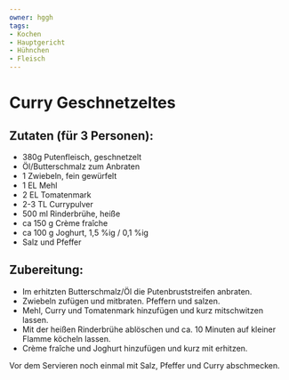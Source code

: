 ```yaml
---
owner: hggh
tags:
- Kochen
- Hauptgericht
- Hühnchen
- Fleisch
---
```

Curry Geschnetzeltes
================


Zutaten (für 3 Personen):
---------------
 * 380g Putenfleisch, geschnetzelt
 * Öl/Butterschmalz zum Anbraten
 * 1 Zwiebeln, fein gewürfelt
 * 1 EL 	Mehl
 * 2 EL 	Tomatenmark
 * 2-3 TL 	Currypulver
 * 500 ml 	Rinderbrühe, heiße
 * ca 150 g 	Crème fraîche
 * ca 100 g 	Joghurt, 1,5 %ig / 0,1 %ig
 * Salz und Pfeffer 

Zubereitung:
------------------

 * Im erhitzten Butterschmalz/Öl die Putenbruststreifen anbraten.
 * Zwiebeln zufügen und mitbraten. Pfeffern und salzen. 
 * Mehl, Curry und Tomatenmark hinzufügen und kurz mitschwitzen lassen.
 * Mit der heißen Rinderbrühe ablöschen und ca. 10 Minuten auf kleiner Flamme köcheln lassen.
 * Crème fraîche und Joghurt hinzufügen und kurz mit erhitzen.


Vor dem Servieren noch einmal mit Salz, Pfeffer und Curry abschmecken. 
